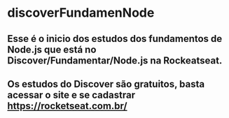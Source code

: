 # discoverFundamenNode

## Esse é o inicio dos estudos dos fundamentos de Node.js que está no Discover/Fundamentar/Node.js na Rockeatseat.
## Os estudos do Discover são gratuitos, basta acessar o site e se cadastrar https://rocketseat.com.br/
